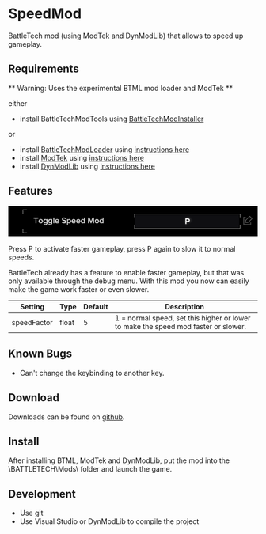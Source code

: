 # SpeedMod
BattleTech mod (using ModTek and DynModLib) that allows to speed up gameplay.

## Requirements
** Warning: Uses the experimental BTML mod loader and ModTek **

either
* install BattleTechModTools using [BattleTechModInstaller](https://github.com/CptMoore/BattleTechModTools/releases)

or
* install [BattleTechModLoader](https://github.com/Mpstark/BattleTechModLoader/releases) using [instructions here](https://github.com/Mpstark/BattleTechModLoader)
* install [ModTek](https://github.com/Mpstark/ModTek/releases) using [instructions here](https://github.com/Mpstark/ModTek)
* install [DynModLib](https://github.com/CptMoore/DynModLib/releases) using [instructions here](https://github.com/CptMoore/DynModLib)

## Features

![Toggle Speed Mod with P](images/speed_toggle.png)

Press P to activate faster gameplay, press P again to slow it to normal speeds.

BattleTech already has a feature to enable faster gameplay, but that was only available through the debug menu. With this mod you now can easily make the game work faster or even slower.

Setting | Type | Default | Description
--- | --- | --- | ---
speedFactor | float | 5 | 1 = normal speed, set this higher or lower to make the speed mod faster or slower.

## Known Bugs

- Can't change the keybinding to another key.

## Download

Downloads can be found on [github](https://github.com/CptMoore/SpeedMod/).

## Install

After installing BTML, ModTek and DynModLib, put the mod into the \BATTLETECH\Mods\ folder and launch the game.

## Development

* Use git
* Use Visual Studio or DynModLib to compile the project
